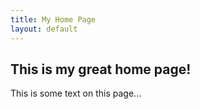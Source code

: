 ```yaml
---
title: My Home Page
layout: default
---
```


## This is my great home page!
This is some text on this page...
